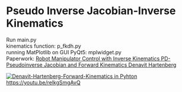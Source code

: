 # Pseudo Inverse Jacobian-Inverse Kinematics
Run main.py<br/>
kinematics function: p_fkdh.py<br/>
running MatPlotlib on GUI PyQt5: mplwidget.py<br/>
Paperwork: [Robot Manipulator Control with Inverse Kinematics PD-Pseudoinverse Jacobian and Forward Kinematics Denavit Hartenberg](https://arxiv.org/abs/2103.10461)

[![Denavit-Hartenberg-Forward-Kinematics in Pyhton](https://raw.githubusercontent.com/myindrata/Pseudo-Inverse-Jacobian-Inverse-Kinematics/main/img.jpg)](https://youtu.be/relkgSmgAvQ)
https://youtu.be/relkgSmgAvQ
 
